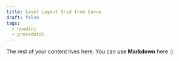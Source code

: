 ```yaml
---
title: Level Layout Grid from Curve
draft: false
tags:
  - houdini
  - procedural
---
```

 
The rest of your content lives here. You can use **Markdown** here :)